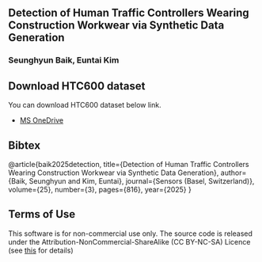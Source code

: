 ## Detection of Human Traffic Controllers Wearing Construction Workwear via Synthetic Data Generation

### Seunghyun Baik, Euntai Kim

## Download HTC600 dataset
You can download HTC600 dataset below link.
* [MS OneDrive](https://yonsei-my.sharepoint.com/:f:/g/personal/shbaik104_o365_yonsei_ac_kr/EoIkt1Mk_DlKnNlh71Ol1OUBBXY0zvfkgah2FbreniK3-Q?e=VZeCsn)

## Bibtex
@article{baik2025detection,
  title={Detection of Human Traffic Controllers Wearing Construction Workwear via Synthetic Data Generation},
  author={Baik, Seunghyun and Kim, Euntai},
  journal={Sensors (Basel, Switzerland)},
  volume={25},
  number={3},
  pages={816},
  year={2025}
}

## Terms of Use
This software is for non-commercial use only.
The source code is released under the Attribution-NonCommercial-ShareAlike (CC BY-NC-SA) Licence
(see [this](https://creativecommons.org/licenses/by-nc-sa/4.0/legalcode) for details)

